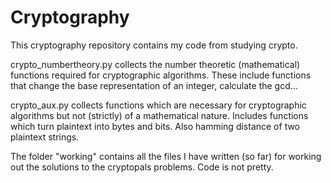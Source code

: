 # Cryptography

This cryptography repository contains my code from studying crypto.

crypto_numbertheory.py collects the number theoretic (mathematical) functions required for cryptographic algorithms. These include functions that change the base representation of an integer, calculate the gcd...

crypto_aux.py collects functions which are necessary for cryptographic algorithms but not (strictly) of a mathematical nature. Includes functions which turn plaintext into bytes and bits. Also hamming distance of two plaintext strings. 

The folder "working" contains all the files I have written (so far) for working out the solutions to the cryptopals problems. Code is not pretty. 
